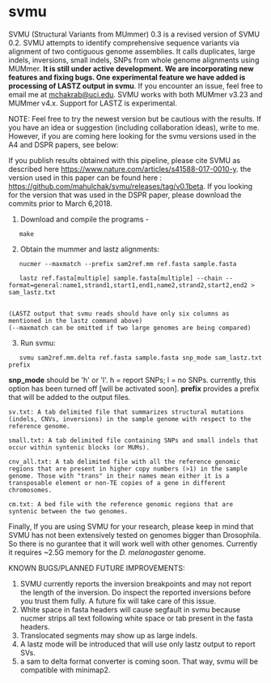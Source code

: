 # svmu

SVMU (Structural Variants from MUmmer) 0.3 is a revised version of SVMU 0.2. SVMU attempts to identify comprehensive sequence variants via alignment of two  contiguous genome assemblies. It calls duplicates, large indels, inversions, small indels, SNPs from whole genome alignments using MUMmer. 
<b>It is still under active development. We are incorporating new features and fixing bugs. One experimental feature we have added is processing of LASTZ output in svmu</b>. If you encounter an issue, feel free to email me at mchakrab@uci.edu. SVMU works with both MUMmer v3.23 and MUMmer v4.x. Support for LASTZ is experimental.

NOTE: Feel free to try the newest version but be cautious with the results. If you have an idea or suggestion (including collaboration ideas), write to me. However, if you are coming here looking for the svmu versions used in the A4 and DSPR papers, see below:

If you publish results obtained with this pipeline, please cite SVMU as described here https://www.nature.com/articles/s41588-017-0010-y. the version used in this paper can be found here : https://github.com/mahulchak/svmu/releases/tag/v0.1beta. If you looking for the version that was used in the DSPR paper, please download the commits prior to March 6,2018.

1. Download and compile the programs -

 ```
	make

 ```

2. Obtain the mummer and lastz alignments: 

 ```
	nucmer --maxmatch --prefix sam2ref.mm ref.fasta sample.fasta

	lastz ref.fasta[multiple] sample.fasta[multiple] --chain --format=general:name1,strand1,start1,end1,name2,strand2,start2,end2 > sam_lastz.txt
	
 ```
	(LASTZ output that svmu reads should have only six columns as mentioned in the lastz command above)
	(--maxmatch can be omitted if two large genomes are being compared)

3. Run svmu:

 ```
	svmu sam2ref.mm.delta ref.fasta sample.fasta snp_mode sam_lastz.txt prefix 

 ```
 <b>snp_mode</b> should be 'h' or 'l'. h = report SNPs; l = no SNPs. currently, this option has been turned off [will be activated soon].
 <b>prefix</b> provides a prefix that will be added to the output files. 

	sv.txt: A tab delimited file that summarizes structural mutations (indels, CNVs, inversions) in the sample genome with respect to the reference genome.  

	small.txt: A tab delimited file containing SNPs and small indels that occur within syntenic blocks (or MUMs).

	cnv_all.txt: A tab delimited file with all the reference genomic regions that are present in higher copy numbers (>1) in the sample genome. Those with "trans" in their names mean either it is a transposable element or non-TE copies of a gene in different chromosomes.

	cm.txt: A bed file with the reference genomic regions that are syntenic between the two genomes. 

Finally, If you are using SVMU for your research, please keep in mind that SVMU has not been extensively tested on genomes bigger than Drosophila. So there is no gurantee that it will work well with other genomes. Currently it requires ~2.5G memory for the <i>D. melanogaster</i> genome.

KNOWN BUGS/PLANNED FUTURE IMPROVEMENTS:
1. SVMU currently reports the inversion breakpoints and may not report the length of the inversion. Do inspect the reported inversions before you trust them fully. A future fix will take care of this issue.
2. White space in fasta headers will cause segfault in svmu because nucmer strips all text following white space or tab present in the fasta headers.
3. Translocated segments may show up as large indels. 
4. A lastz mode will be introduced that will use only lastz output to report SVs.
5. a sam to delta format converter is coming soon. That way, svmu will be compatible with minimap2.
